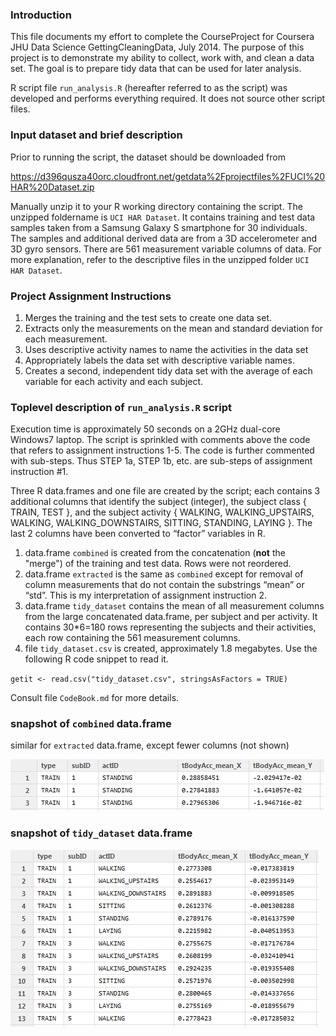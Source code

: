 ### Introduction

This file documents my effort to complete the CourseProject for Coursera
JHU Data Science GettingCleaningData, July 2014.  The purpose of this project
is to demonstrate my ability to collect, work with, and clean a data set. The
goal is to prepare tidy data that can be used for later analysis. 

R script file `run_analysis.R` (hereafter referred to as the script) was
developed and performs everything required.  It does not source other script
files.

### Input dataset and brief description

Prior to running the script, the dataset should be downloaded from

https://d396qusza40orc.cloudfront.net/getdata%2Fprojectfiles%2FUCI%20HAR%20Dataset.zip

Manually unzip it to your R working directory containing the script.  The 
unzipped foldername is `UCI HAR Dataset`.  It contains training and test data
samples taken from a Samsung Galaxy S smartphone for 30 individuals.  The
samples and additional derived data are from a 3D accelerometer and 3D gyro
sensors.  There are 561 measurement variable columns of data.  For more
explanation, refer to the descriptive files in the unzipped folder
`UCI HAR Dataset`.

### Project Assignment Instructions

1.	Merges the training and the test sets to create one data set.
2.	Extracts only the measurements on the mean and standard deviation for each measurement. 
3.	Uses descriptive activity names to name the activities in the data set
4.	Appropriately labels the data set with descriptive variable names. 
5.	Creates a second, independent tidy data set with the average of each variable for each activity and each subject. 

### Toplevel description of `run_analysis.R` script

Execution time is approximately 50 seconds on a 2GHz dual-core Windows7 laptop.
The script is sprinkled with comments above the code that refers to assignment
instructions 1-5.  The code is further commented with sub-steps.  Thus STEP 1a,
STEP 1b, etc. are sub-steps of assignment instruction #1.

Three R data.frames and one file are created by the script; each contains 3
additional columns that identify the subject (integer), the subject class
{ TRAIN, TEST }, and the subject activity { WALKING, WALKING_UPSTAIRS, WALKING,
WALKING_DOWNSTAIRS, SITTING, STANDING, LAYING }.    The last 2 columns have
been converted to “factor” variables in R.

1.	data.frame `combined` is created from the concatenation (<b>not</b> the "merge") of the
training and test data.  Rows were not reordered.
2.	data.frame `extracted` is the same as `combined` except for
removal of column measurements that do not contain the substrings “mean” or
“std”.  This is my interpretation of assignment instruction 2.
3.	data.frame `tidy_dataset` contains the mean of all measurement columns
from the large concatenated data.frame, per subject and per activity.  It
contains 30*6=180 rows representing the subjects and their activities, each
row containing the 561 measurement columns.
4.	file `tidy_dataset.csv` is created, approximately 1.8 megabytes.  Use the
following R code snippet to read it.

`getit <- read.csv("tidy_dataset.csv", stringsAsFactors = TRUE)`

Consult file `CodeBook.md` for more details.

### snapshot of `combined` data.frame

similar for `extracted` data.frame, except fewer columns (not shown)

![combined](figures/combined.png)

### snapshot of `tidy_dataset` data.frame

![tidy](figures/tidy.png)
